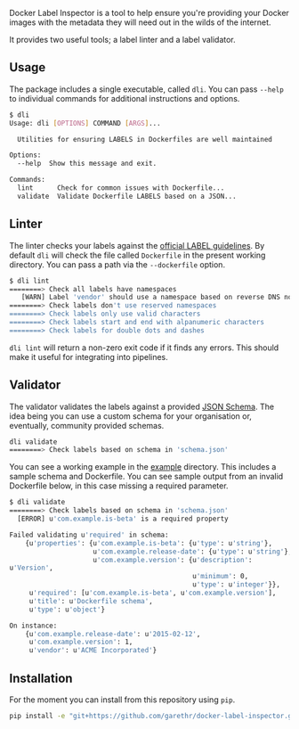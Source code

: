 Docker Label Inspector is a tool to help ensure you're providing your
Docker images with the metadata they will need out in the wilds of the
internet.

It provides two useful tools; a label linter and a label validator.


## Usage

The package includes a single executable, called `dli`. You can pass
`--help` to individual commands for additional instructions and options.

```bash
$ dli
Usage: dli [OPTIONS] COMMAND [ARGS]...

  Utilities for ensuring LABELS in Dockerfiles are well maintained

Options:
  --help  Show this message and exit.

Commands:
  lint      Check for common issues with Dockerfile...
  validate  Validate Dockerfile LABELS based on a JSON...
```

## Linter

The linter checks your labels against the [official LABEL
guidelines](http://docs.docker.com/engine/userguide/labels-custom-metadata/).
By default `dli` will check the file called `Dockerfile` in the present
working directory. You can pass a path via the `--dockerfile` option.

```bash
$ dli lint
========> Check all labels have namespaces
   [WARN] Label 'vendor' should use a namespace based on reverse DNS notation
========> Check labels don't use reserved namespaces
========> Check labels only use valid characters
========> Check labels start and end with alpanumeric characters
========> Check labels for double dots and dashes
```

`dli lint` will return a non-zero exit code if it finds any errors. This
should make it useful for integrating into pipelines.

## Validator

The validator validates the labels against a provided [JSON
Schema](http://json-schema.org/). The idea being you can use a custom
schema for your organisation or, eventually, community provided schemas.

```bash
dli validate
========> Check labels based on schema in 'schema.json'
```

You can see a working example in the [example](example) directory. This
includes a sample schema and Dockerfile. You can see sample output from
an invalid Dockerfile below, in this case missing a required parameter.

```bash
$ dli validate
========> Check labels based on schema in 'schema.json'
  [ERROR] u'com.example.is-beta' is a required property

Failed validating u'required' in schema:
    {u'properties': {u'com.example.is-beta': {u'type': u'string'},
                     u'com.example.release-date': {u'type': u'string'},
                     u'com.example.version': {u'description':
u'Version',
                                              u'minimum': 0,
                                              u'type': u'integer'}},
     u'required': [u'com.example.is-beta', u'com.example.version'],
     u'title': u'Dockerfile schema',
     u'type': u'object'}

On instance:
    {u'com.example.release-date': u'2015-02-12',
     u'com.example.version': 1,
     u'vendor': u'ACME Incorporated'}
```


## Installation

For the moment you can install from this repository using `pip`.

```bash
pip install -e "git+https://github.com/garethr/docker-label-inspector.git@master#egg=dli"
```
